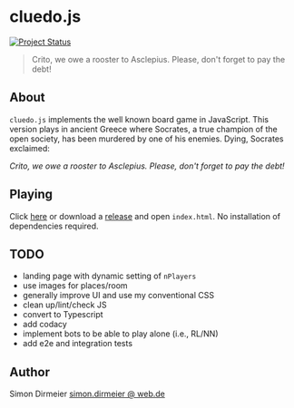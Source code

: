 # cluedo.js

[![Project Status](http://www.repostatus.org/badges/latest/concept.svg)](http://www.repostatus.org/#concept)

> Crito, we owe a rooster to Asclepius. Please, don't forget to pay the debt! 

## About

`cluedo.js` implements the well known board game in JavaScript. This version plays in ancient Greece where Socrates,
a true champion of the open society, has been murdered by one of his enemies. Dying, Socrates exclaimed:

*Crito, we owe a rooster to Asclepius. Please, don't forget to pay the debt!*

## Playing

Click [here](https://dirmeier.github.io/cluedo/index.html) or download a [release](https://github.com/dirmeier/cluedo.js/releases) and open `index.html`. No installation of dependencies required.

## TODO

- landing page with dynamic setting of `nPlayers`
- use images for places/room
- generally improve UI and use my conventional CSS
- clean up/lint/check JS
- convert to Typescript
- add codacy
- implement bots to be able to play alone (i.e., RL/NN)
- add e2e and integration tests

## Author

Simon Dirmeier <a href="mailto:simon.dirmeier @ web.de">simon.dirmeier @ web.de</a>

##



